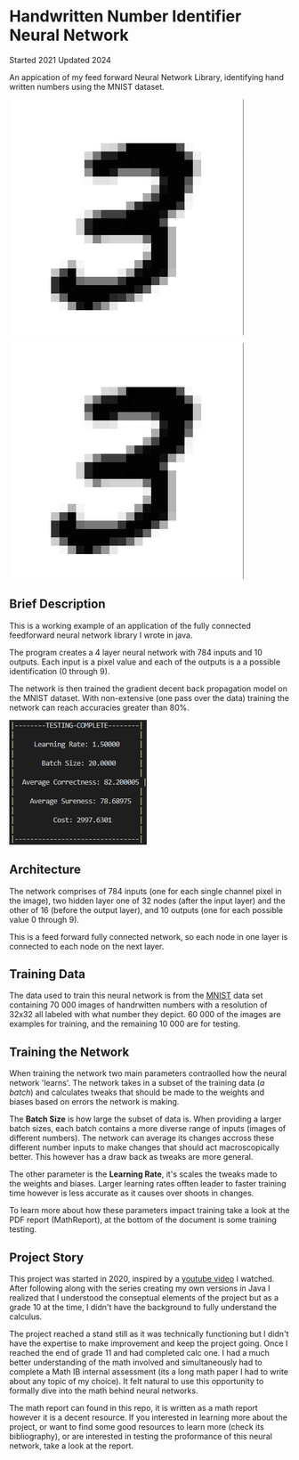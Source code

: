 # Handwritten Number Identifier Neural Network
Started 2021 Updated 2024

An appication of my feed forward Neural Network Library, identifying hand written numbers using the MNIST dataset.

<img src ="/img/three3-7.jpg" alt="Image of Handwritten number 3" align="center">

![Image of handwritten number 3][imgThree]

## Brief Description
This is a working example of an application of the fully connected feedforward neural network library I wrote in java.

The program creates a 4 layer neural network with 784 inputs and 10 outputs. Each input is a pixel value and each of the outputs is a a possible identification (0 through 9).

The network is then trained the gradient decent back propagation model on the MNIST dataset. With non-extensive (one pass over the data) training the network can reach accuracies greater than 80%.

![Image of Neural Network Testing Results][imgTestResult]

## Architecture

The network comprises of 784 inputs (one for each single channel pixel in the image), two hidden layer one of 32 nodes (after the input layer) and the other of 16 (before the output layer), and 10 outputs (one for each possible value 0 through 9).

This is a feed forward fully connected network, so each node in one layer is connected to each node on the next layer. 

## Training Data
The data used to train this neural network is from the [MNIST][MNISTlink] data set containing 70 000 images of handrwitten numbers with a resolution of 32x32 all labeled with what number they depict. 60 000 of the images are examples for training, and the remaining 10 000 are for testing.

## Training the Network
When training the network two main parameters contraolled how the neural network 'learns'. The network takes in a subset of the training data (*a batch*) and calculates tweaks that should be made to the weights and biases based on errors the network is making. 

The **Batch Size** is how large the subset of data is. When providing a larger batch sizes, each batch contains a more diverse range of inputs (images of different numbers). The network can average its changes accross these different number inputs to make changes that should act macroscopically better. This however has a draw back as tweaks are more general. 

The other parameter is the **Learning Rate**, it's scales the tweaks made to the weights and biases. Larger learning rates offten leader to faster training time however is less accurate as it causes over shoots in changes.

To learn more about how these parameters impact training take a look at the PDF report (MathReport), at the bottom of the document is some training testing.

## Project Story
This project was started in 2020, inspired by a [youtube video][linkPerceptron] I watched. After following along with the series creating my own versions in Java I realized that I understood the conseptual elements of the project but as a grade 10 at the time, I didn't have the background to fully understand the calculus.

The project reached a stand still as it was technically functioning but I didn't have the expertise to make improvement and keep the project going. Once I reached the end of grade 11 and had completed calc one. I had a much better understanding of the math involved and simultaneously had to complete a Math IB internal assessment (its a long math paper I had to write about any topic of my choice). It felt natural to use this opportunity to formally dive into the math behind neural networks.

The math report can found in this repo, it is written as a math report however it is a decent resource. If you interested in learning more about the project, or want to find some good resources to learn more (check its bibliography), or are interested in testing the proformance of this neural network, take a look at the report.

[imgThree]: /img/three3-7.jpg
[imgTestResult]: /img/test-results.png
[MNISTlink]: https://www.kaggle.com/datasets/hojjatk/mnist-dataset
[linkPerceptron]: https://www.youtube.com/watch?v=ntKn5TPHHAk